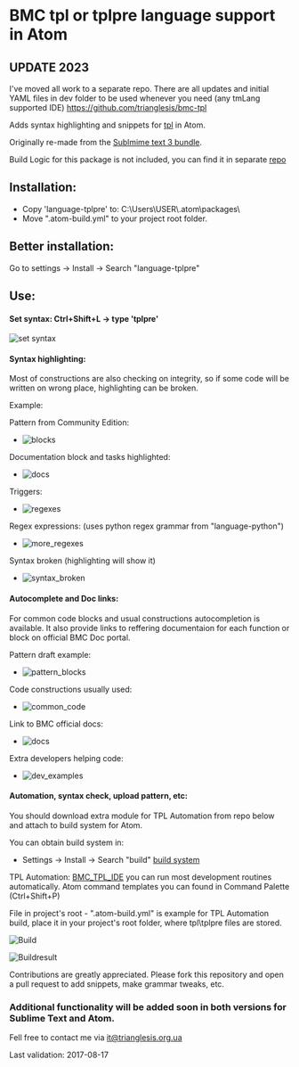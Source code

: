 # BMC tpl or tplpre language support in Atom

## UPDATE 2023
I've moved all work to a separate repo.
There are all updates and initial YAML files in dev folder to be used whenever you need (any tmLang supported IDE)
https://github.com/trianglesis/bmc-tpl

Adds syntax highlighting and snippets for [tpl](https://docs.bmc.com/docs/display/DISCO111/The+Pattern+Language+TPL) in Atom.

Originally re-made from the [Sublmime text 3 bundle](https://github.com/trianglesis/bmc_tpl).

Build Logic for this package is not included, you can find it in separate [repo](https://github.com/trianglesis/BMC_TPL_IDE)

## Installation:

- Copy 'language-tplpre' to: C:\Users\USER\\.atom\packages\
- Move ".atom-build.yml" to your project root folder.

## Better installation:

Go to settings -> Install -> Search "language-tplpre"

## Use:

####  Set syntax: Ctrl+Shift+L -> type 'tplpre'

![set syntax](https://trianglesis.github.io/Atom_language_tpl_pics/tpl_set_syntax.gif)

#### Syntax highlighting:

Most of constructions are also checking on integrity,
so if some code will be written on wrong place, highlighting can be broken.

Example:

Pattern from Community Edition:
- ![blocks](https://trianglesis.github.io/Atom_language_tpl_pics/TPL_Syntax_example_1.png)

Documentation block and tasks highlighted:
- ![docs](https://trianglesis.github.io/Atom_language_tpl_pics/TPL_Syntax_example_2.png)

Triggers:
- ![regexes](https://trianglesis.github.io/Atom_language_tpl_pics/TPL_Syntax_example_3.png)

Regex expressions:
(uses python regex grammar from "language-python")
- ![more_regexes](https://trianglesis.github.io/Atom_language_tpl_pics/TPL_Syntax_example_4.png)


Syntax broken
(highlighting will show it)
- ![syntax_broken](https://trianglesis.github.io/Atom_language_tpl_pics/tpl_syntax_broken.gif)


#### Autocomplete and Doc links:

For common code blocks and usual constructions autocompletion is available.
It also provide links to reffering documentaion for each function or block on official BMC Doc portal.

Pattern draft example:
- ![pattern_blocks](https://trianglesis.github.io/Atom_language_tpl_pics/tpl_autocomplete_pattern.gif)

Code constructions usually used:
- ![common_code](https://trianglesis.github.io/Atom_language_tpl_pics/tpl_autocomplete_versions.gif)

Link to BMC official docs:
- ![docs](https://trianglesis.github.io/Atom_language_tpl_pics/tpl_autocomplete_model_docs.gif)

Extra developers helping code:
- ![dev_examples](https://trianglesis.github.io/Atom_language_tpl_pics/tpl_autocomplete_debug.gif)


####  Automation, syntax check, upload pattern, etc:

You should download extra module for TPL Automation
from repo below and attach to build system for Atom.

You can obtain build system in:
- Settings -> Install -> Search "build"
[build system](https://atom.io/packages/build)


TPL Automation: [BMC_TPL_IDE](https://github.com/trianglesis/BMC_TPL_IDE) you can run most development routines automatically.
Atom command templates you can found in Command Palette (Ctrl+Shift+P)

File in project's root - ".atom-build.yml" is example for TPL Automation build,
place it in your project's root folder, where tpl\tplpre files are stored.


![Build](https://trianglesis.github.io/Atom_language_tpl_pics/TPL_Build_System_example.png)


![Buildresult](https://trianglesis.github.io/Atom_language_tpl_pics/BuildSystem_output.png)


Contributions are greatly appreciated. Please fork this repository and open a pull request to add snippets, make grammar tweaks, etc.

### Additional functionality will be added soon in both versions for Sublime Text and Atom.

Fell free to contact me via it@trianglesis.org.ua

Last validation: 2017-08-17
